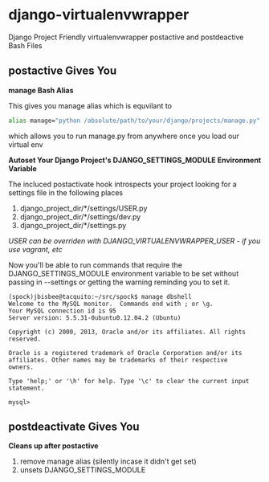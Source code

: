 # django-virtualenvwrapper #

Django Project Friendly virtualenvwrapper postactive and postdeactive Bash Files

## postactive Gives You ##

**manage Bash Alias**

This gives you manage alias which is equvilant to

```bash
alias manage="python /absolute/path/to/your/django/projects/manage.py"
```

which allows you to run manage.py from anywhere once you load our virtual env

**Autoset Your Django Project's DJANGO\_SETTINGS\_MODULE Environment Variable**

The incluced postactivate hook introspects your project looking for a settings file in the following
places

1. django\_project\_dir/\*/settings/USER.py
2. django\_project\_dir/\*/settings/dev.py
3. django\_project\_dir/\*/settings.py

*USER can be overriden with DJANGO_VIRTUALENVWRAPPER_USER - if you use vagrant, etc*

Now you'll be able to run commands that require the DJANGO\_SETTINGS\_MODULE environment variable to
be set without passing in --settings or getting the warning reminding you to set it.

```console
(spock)jbisbee@tacquito:~/src/spock$ manage dbshell
Welcome to the MySQL monitor.  Commands end with ; or \g.
Your MySQL connection id is 95
Server version: 5.5.31-0ubuntu0.12.04.2 (Ubuntu)

Copyright (c) 2000, 2013, Oracle and/or its affiliates. All rights reserved.

Oracle is a registered trademark of Oracle Corporation and/or its
affiliates. Other names may be trademarks of their respective
owners.

Type 'help;' or '\h' for help. Type '\c' to clear the current input statement.

mysql>
```

## postdeactivate Gives You ##

**Cleans up after postactive**

1. remove manage alias (silently incase it didn't get set)
2. unsets DJANGO\_SETTINGS\_MODULE


